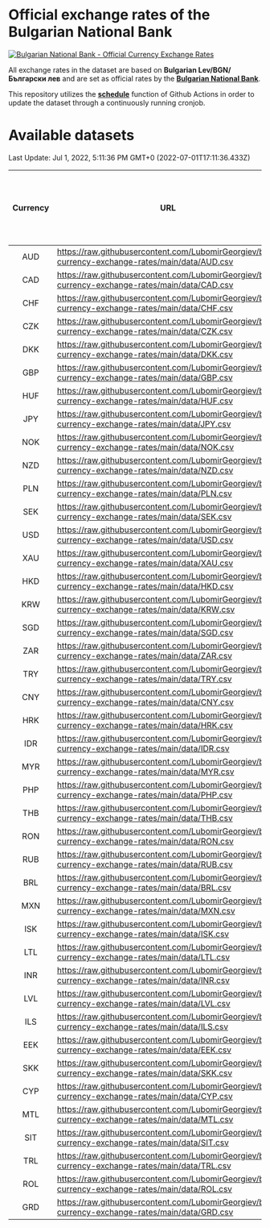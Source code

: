 # Official exchange rates of the Bulgarian National Bank

[![Bulgarian National Bank - Official Currency Exchange Rates](https://github.com/LubomirGeorgiev/bnb-currency-exchange-rates/actions/workflows/update-rates.yml/badge.svg?branch=main)](https://github.com/LubomirGeorgiev/bnb-currency-exchange-rates/actions/workflows/update-rates.yml)

All exchange rates in the dataset are based on **Bulgarian Lev/BGN/Български лев** and are set as official rates by the [**Bulgarian National Bank**](https://www.bnb.bg/Statistics/StExternalSector/StExchangeRates/StERForeignCurrencies/index.htm?toLang=_EN).

This repository utilizes the [**schedule**](https://docs.github.com/en/actions/reference/events-that-trigger-workflows) function of Github Actions in order to update the dataset through a continuously running cronjob.

# Available datasets

<!-- START LINKS (DO NOT EVER FU*ING DELETE THIS COMMENT FOR THE LOVE OF YOUR LIFE!!! IF YOU ARE CURIOS HOW IT WORKS, YOU CAN HAVE A LOOK AT ./src/updateReadme.ts) -->

Last Update: Jul 1, 2022, 5:11:36 PM GMT+0 (2022-07-01T17:11:36.433Z)

| Currency | URL                                                                                             | Number of records | Number of missing days that were filled in |
| :------: | ----------------------------------------------------------------------------------------------- | :---------------: | :----------------------------------------: |
|   AUD    | https://raw.githubusercontent.com/LubomirGeorgiev/bnb-currency-exchange-rates/main/data/AUD.csv |       8184        |                    2530                    |
|   CAD    | https://raw.githubusercontent.com/LubomirGeorgiev/bnb-currency-exchange-rates/main/data/CAD.csv |       8184        |                    2530                    |
|   CHF    | https://raw.githubusercontent.com/LubomirGeorgiev/bnb-currency-exchange-rates/main/data/CHF.csv |       8184        |                    2530                    |
|   CZK    | https://raw.githubusercontent.com/LubomirGeorgiev/bnb-currency-exchange-rates/main/data/CZK.csv |       8184        |                    2530                    |
|   DKK    | https://raw.githubusercontent.com/LubomirGeorgiev/bnb-currency-exchange-rates/main/data/DKK.csv |       8184        |                    2530                    |
|   GBP    | https://raw.githubusercontent.com/LubomirGeorgiev/bnb-currency-exchange-rates/main/data/GBP.csv |       8184        |                    2530                    |
|   HUF    | https://raw.githubusercontent.com/LubomirGeorgiev/bnb-currency-exchange-rates/main/data/HUF.csv |       8184        |                    2530                    |
|   JPY    | https://raw.githubusercontent.com/LubomirGeorgiev/bnb-currency-exchange-rates/main/data/JPY.csv |       8184        |                    2530                    |
|   NOK    | https://raw.githubusercontent.com/LubomirGeorgiev/bnb-currency-exchange-rates/main/data/NOK.csv |       8184        |                    2530                    |
|   NZD    | https://raw.githubusercontent.com/LubomirGeorgiev/bnb-currency-exchange-rates/main/data/NZD.csv |       8184        |                    2530                    |
|   PLN    | https://raw.githubusercontent.com/LubomirGeorgiev/bnb-currency-exchange-rates/main/data/PLN.csv |       8184        |                    2530                    |
|   SEK    | https://raw.githubusercontent.com/LubomirGeorgiev/bnb-currency-exchange-rates/main/data/SEK.csv |       8184        |                    2530                    |
|   USD    | https://raw.githubusercontent.com/LubomirGeorgiev/bnb-currency-exchange-rates/main/data/USD.csv |       8184        |                    2530                    |
|   XAU    | https://raw.githubusercontent.com/LubomirGeorgiev/bnb-currency-exchange-rates/main/data/XAU.csv |       8184        |                    2532                    |
|   HKD    | https://raw.githubusercontent.com/LubomirGeorgiev/bnb-currency-exchange-rates/main/data/HKD.csv |       7884        |                    2441                    |
|   KRW    | https://raw.githubusercontent.com/LubomirGeorgiev/bnb-currency-exchange-rates/main/data/KRW.csv |       7884        |                    2441                    |
|   SGD    | https://raw.githubusercontent.com/LubomirGeorgiev/bnb-currency-exchange-rates/main/data/SGD.csv |       7884        |                    2441                    |
|   ZAR    | https://raw.githubusercontent.com/LubomirGeorgiev/bnb-currency-exchange-rates/main/data/ZAR.csv |       7884        |                    2441                    |
|   TRY    | https://raw.githubusercontent.com/LubomirGeorgiev/bnb-currency-exchange-rates/main/data/TRY.csv |       6366        |                    1971                    |
|   CNY    | https://raw.githubusercontent.com/LubomirGeorgiev/bnb-currency-exchange-rates/main/data/CNY.csv |       6246        |                    1935                    |
|   HRK    | https://raw.githubusercontent.com/LubomirGeorgiev/bnb-currency-exchange-rates/main/data/HRK.csv |       6246        |                    1935                    |
|   IDR    | https://raw.githubusercontent.com/LubomirGeorgiev/bnb-currency-exchange-rates/main/data/IDR.csv |       6246        |                    1935                    |
|   MYR    | https://raw.githubusercontent.com/LubomirGeorgiev/bnb-currency-exchange-rates/main/data/MYR.csv |       6246        |                    1935                    |
|   PHP    | https://raw.githubusercontent.com/LubomirGeorgiev/bnb-currency-exchange-rates/main/data/PHP.csv |       6246        |                    1935                    |
|   THB    | https://raw.githubusercontent.com/LubomirGeorgiev/bnb-currency-exchange-rates/main/data/THB.csv |       6246        |                    1935                    |
|   RON    | https://raw.githubusercontent.com/LubomirGeorgiev/bnb-currency-exchange-rates/main/data/RON.csv |       6187        |                    1917                    |
|   RUB    | https://raw.githubusercontent.com/LubomirGeorgiev/bnb-currency-exchange-rates/main/data/RUB.csv |       6124        |                    1895                    |
|   BRL    | https://raw.githubusercontent.com/LubomirGeorgiev/bnb-currency-exchange-rates/main/data/BRL.csv |       5277        |                    1639                    |
|   MXN    | https://raw.githubusercontent.com/LubomirGeorgiev/bnb-currency-exchange-rates/main/data/MXN.csv |       5277        |                    1639                    |
|   ISK    | https://raw.githubusercontent.com/LubomirGeorgiev/bnb-currency-exchange-rates/main/data/ISK.csv |       5184        |                    1608                    |
|   LTL    | https://raw.githubusercontent.com/LubomirGeorgiev/bnb-currency-exchange-rates/main/data/LTL.csv |       5154        |                    1583                    |
|   INR    | https://raw.githubusercontent.com/LubomirGeorgiev/bnb-currency-exchange-rates/main/data/INR.csv |       4908        |                    1523                    |
|   LVL    | https://raw.githubusercontent.com/LubomirGeorgiev/bnb-currency-exchange-rates/main/data/LVL.csv |       4789        |                    1469                    |
|   ILS    | https://raw.githubusercontent.com/LubomirGeorgiev/bnb-currency-exchange-rates/main/data/ILS.csv |       4182        |                    1302                    |
|   EEK    | https://raw.githubusercontent.com/LubomirGeorgiev/bnb-currency-exchange-rates/main/data/EEK.csv |       3999        |                    1225                    |
|   SKK    | https://raw.githubusercontent.com/LubomirGeorgiev/bnb-currency-exchange-rates/main/data/SKK.csv |       2971        |                    913                     |
|   CYP    | https://raw.githubusercontent.com/LubomirGeorgiev/bnb-currency-exchange-rates/main/data/CYP.csv |       2903        |                    887                     |
|   MTL    | https://raw.githubusercontent.com/LubomirGeorgiev/bnb-currency-exchange-rates/main/data/MTL.csv |       2603        |                    798                     |
|   SIT    | https://raw.githubusercontent.com/LubomirGeorgiev/bnb-currency-exchange-rates/main/data/SIT.csv |       2541        |                    777                     |
|   TRL    | https://raw.githubusercontent.com/LubomirGeorgiev/bnb-currency-exchange-rates/main/data/TRL.csv |       1816        |                    557                     |
|   ROL    | https://raw.githubusercontent.com/LubomirGeorgiev/bnb-currency-exchange-rates/main/data/ROL.csv |       1697        |                    524                     |
|   GRD    | https://raw.githubusercontent.com/LubomirGeorgiev/bnb-currency-exchange-rates/main/data/GRD.csv |        359        |                    107                     |

<!-- END LINKS (DO NOT EVER FU*ING DELETE THIS COMMENT FOR THE LOVE OF YOUR LIFE!!! IF YOU ARE CURIOS HOW IT WORKS, YOU CAN HAVE A LOOK AT ./src/updateReadme.ts) -->
